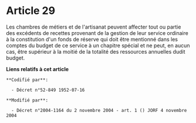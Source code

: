 # Article 29

Les chambres de métiers et de l'artisanat peuvent affecter tout ou partie des excédents de recettes provenant de la gestion
de leur service ordinaire à la constitution d'un fonds de réserve qui doit être mentionné dans les comptes du budget de ce
service à un chapitre spécial et ne peut, en aucun cas, être supérieur à la moitié de la totalité des ressources annuelles
dudit budget.

**Liens relatifs à cet article**

	**Codifié par**:

	  - Décret n°52-849 1952-07-16

	**Modifié par**:

	  - Décret n°2004-1164 du 2 novembre 2004 - art. 1 () JORF 4 novembre 2004

